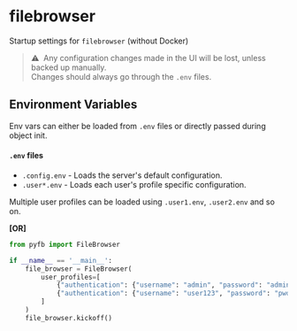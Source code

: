 # filebrowser
Startup settings for `filebrowser` (without Docker)

> :warning:&nbsp;&nbsp;Any configuration changes made in the UI will be lost, unless backed up manually.<br>
Changes should always go through the `.env` files.

## Environment Variables
Env vars can either be loaded from `.env` files or directly passed during object init.

#### `.env` files

- `.config.env` - Loads the server's default configuration.
- `.user*.env` - Loads each user's profile specific configuration.

Multiple user profiles can be loaded using `.user1.env`, `.user2.env` and so on.

**[OR]**

```python
from pyfb import FileBrowser

if __name__ == '__main__':
    file_browser = FileBrowser(
        user_profiles=[
            {"authentication": {"username": "admin", "password": "admin", "admin": True}},
            {"authentication": {"username": "user123", "password": "pwd456", "admin": False}}
        ]
    )
    file_browser.kickoff()
```
